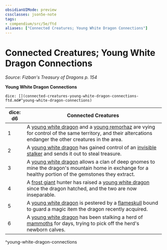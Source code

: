 ```yaml
---
obsidianUIMode: preview
cssclasses: json5e-note
tags:
- compendium/src/5e/ftd
aliases: ["Connected Creatures; Young White Dragon Connections"]
---
```

# Connected Creatures; Young White Dragon Connections
*Source: Fizban's Treasury of Dragons p. 154* 

**Young White Dragon Connections**

`dice: [](connected-creatures-young-white-dragon-connections-ftd.md#^young-white-dragon-connections)`

| dice: d6 | Connected Creatures |
|----------|---------------------|
| 1 | A [young white dragon](/3-Mechanics/CLI/bestiary/dragon/young-white-dragon.md) and a [young remorhaz](/3-Mechanics/CLI/bestiary/monstrosity/young-remorhaz.md) are vying for control of the same territory, and their altercations endanger the other creatures in the area. |
| 2 | A [young white dragon](/3-Mechanics/CLI/bestiary/dragon/young-white-dragon.md) has gained control of an [invisible stalker](/3-Mechanics/CLI/bestiary/elemental/invisible-stalker.md) and sends it out to steal treasure. |
| 3 | A [young white dragon](/3-Mechanics/CLI/bestiary/dragon/young-white-dragon.md) allows a clan of deep gnomes to mine the dragon's mountain home in exchange for a healthy portion of the gemstones they extract. |
| 4 | A [frost giant](/3-Mechanics/CLI/bestiary/giant/frost-giant.md) hunter has raised a [young white dragon](/3-Mechanics/CLI/bestiary/dragon/young-white-dragon.md) since the dragon hatched, and the two are now inseparable. |
| 5 | A [young white dragon](/3-Mechanics/CLI/bestiary/dragon/young-white-dragon.md) is pestered by a [flameskull](/3-Mechanics/CLI/bestiary/undead/flameskull.md) bound to guard a magic item the dragon recently acquired. |
| 6 | A [young white dragon](/3-Mechanics/CLI/bestiary/dragon/young-white-dragon.md) has been stalking a herd of [mammoths](/3-Mechanics/CLI/bestiary/beast/mammoth.md) for days, trying to pick off the herd's newborn calves. |
^young-white-dragon-connections
